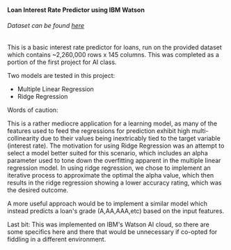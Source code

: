 #### Loan Interest Rate Predictor using IBM Watson

###### Dataset can be found [here](https://www.kaggle.com/wendykan/lending-club-loan-data "Lending Club Loan Data - Kaggle.com")

This is a basic interest rate predictor for loans, run on the provided dataset which contains ~2,260,000 rows x 145 columns. This was completed as a portion of the first project for AI class.

Two models are tested in this project:
- Multiple Linear Regression
- Ridge Regression

Words of caution:

This is a rather mediocre application for a learning model, as many of the features used to feed the regressions for prediction exhibit high multi-collinearity due to their values being inextricably tied to the target variable (interest rate). The motivation for using Ridge Regression was an attempt to select a model better suited for this scenario, which includes an alpha parameter used to tone down the overfitting apparent in the multiple linear regression model. In using ridge regression, we chose to implement an iterative process to approximate the optimal the alpha value, which then results in the ridge regression showing a lower accuracy rating, which was the desired outcome.

A more useful approach would be to implement a similar model which instead predicts a loan's grade (A,AA,AAA,etc) based on the input features.

Last bit: This was implemented on IBM's Watson AI cloud, so there are some specifics here and there that would be unnecessary if co-opted for fiddling in a different environment.
